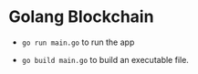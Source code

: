 # Golang Blockchain

-   `go run main.go` to run the app

-   `go build main.go` to build an executable file.
